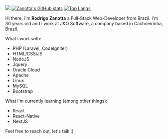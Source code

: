 ![](https://komarev.com/ghpvc/?username=zanotta)
[![Zanotta's GitHub stats](https://github-readme-stats.vercel.app/api?username=zanotta)](https://github.com/anuraghazra/github-readme-stats)
[![Top Langs](https://github-readme-stats.vercel.app/api/top-langs/?username=zanotta)](https://github.com/anuraghazra/github-readme-stats)

Hi there, i'm **Rodrigo Zanotta** a Full-Stack Web-Developer from Brazil. I'm 30 years old and i work at J&O Software, a company based in Cachoeirinha, Brazil.

What i work with:
* PHP (Laravel, CodeIgniter)
* HTML/CSS/JS
* NodeJS
* Jquery 
* Oracle Cloud
* Apache
* Linux
* MySQL
* Bootstrap

What i'm currently learning (among other things):
* React
* React-Native
* NextJS

Feel free to reach out, let's talk :)
